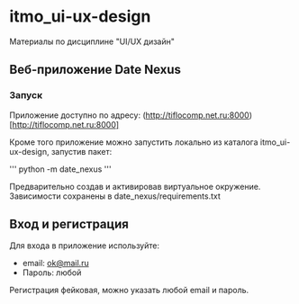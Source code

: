 # itmo_ui-ux-design
Материалы по дисциплине "UI/UX дизайн"

## Веб-приложение Date Nexus

### **Запуск**

Приложение доступно по адресу:
(http://tiflocomp.net.ru:8000)[http://tiflocomp.net.ru:8000]

Кроме того приложение можно запустить локально из каталога itmo_ui-ux-design, запустив пакет:

'''
python -m date_nexus
'''

Предварительно создав и активировав виртуальное окружение. Зависимости сохранены в date_nexus/requirements.txt

## **Вход и регистрация**

Для входа в приложение используйте:
- email:  ok@mail.ru
- Пароль: любой

Регистрация фейковая, можно указать любой email и пароль.

